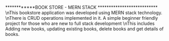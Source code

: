 ************BOOK STORE - MERN STACK ***************************
\nThis bookstore application was developed using MERN stack technology.
\nThere is CRUD operations implemented in it.
A simple beginner friendly project for those who are new to full stack development
\nThis includes Adding new books, updating existing books, delete books and get details of books.
